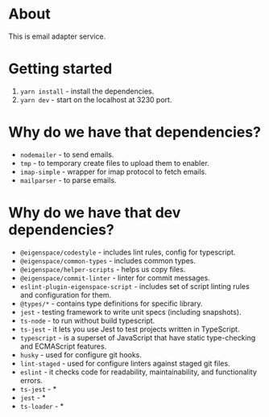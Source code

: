 # About

This is email adapter service.

# Getting started

1. `yarn install` - install the dependencies.
2. `yarn dev` - start on the localhost at 3230 port.

# Why do we have that dependencies?

* `nodemailer` - to send emails.
* `tmp` - to temporary create files to upload them to enabler.
* `imap-simple` - wrapper for imap protocol to fetch emails.
* `mailparser` - to parse emails.

# Why do we have that dev dependencies?

* `@eigenspace/codestyle` - includes lint rules, config for typescript.
* `@eigenspace/common-types` - includes common types.
* `@eigenspace/helper-scripts` - helps us copy files.
* `@eigenspace/commit-linter` - linter for commit messages.
* `eslint-plugin-eigenspace-script` - includes set of script linting rules and configuration for them.
* `@types/*` - contains type definitions for specific library.
* `jest` - testing framework to write unit specs (including snapshots).
* `ts-node` - to run without build typescript.
* `ts-jest` - it lets you use Jest to test projects written in TypeScript.
* `typescript` - is a superset of JavaScript that have static type-checking and ECMAScript features.
* `husky` - used for configure git hooks.
* `lint-staged` - used for configure linters against staged git files.
* `eslint` - it checks code for readability, maintainability, and functionality errors.
* `ts-jest` - *
* `jest` - *
* `ts-loader` - *
